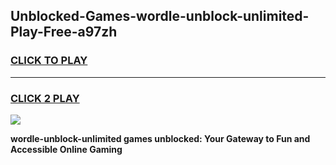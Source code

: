 
## Unblocked-Games-wordle-unblock-unlimited-Play-Free-a97zh
<h3>
<a href="https://premium76.site?title=wordle-unblock-unlimited&ref=23A">CLICK TO PLAY</a></h3>
<hr>

<h3>
<a href="https://premium76.site?title=wordle-unblock-unlimited&ref=23A">CLICK 2 PLAY</a>
  
</h3>

<a href="https://premium76.site?title=wordle-unblock-unlimited&ref=23A"><img src="https://clearcache.store/games.png"></a>


**wordle-unblock-unlimited games unblocked: Your Gateway to Fun and Accessible Online Gaming**
